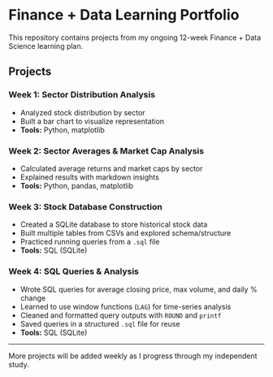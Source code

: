# Finance + Data Learning Portfolio

This repository contains projects from my ongoing 12-week Finance + Data Science learning plan.

## Projects

### Week 1: Sector Distribution Analysis
- Analyzed stock distribution by sector  
- Built a bar chart to visualize representation  
- **Tools:** Python, matplotlib  

### Week 2: Sector Averages & Market Cap Analysis
- Calculated average returns and market caps by sector  
- Explained results with markdown insights  
- **Tools:** Python, pandas, matplotlib  

### Week 3: Stock Database Construction
- Created a SQLite database to store historical stock data  
- Built multiple tables from CSVs and explored schema/structure  
- Practiced running queries from a `.sql` file  
- **Tools:** SQL (SQLite)

### Week 4: SQL Queries & Analysis
- Wrote SQL queries for average closing price, max volume, and daily % change  
- Learned to use window functions (`LAG`) for time-series analysis  
- Cleaned and formatted query outputs with `ROUND` and `printf`  
- Saved queries in a structured `.sql` file for reuse  
- **Tools:** SQL (SQLite)  

---

More projects will be added weekly as I progress through my independent study.
